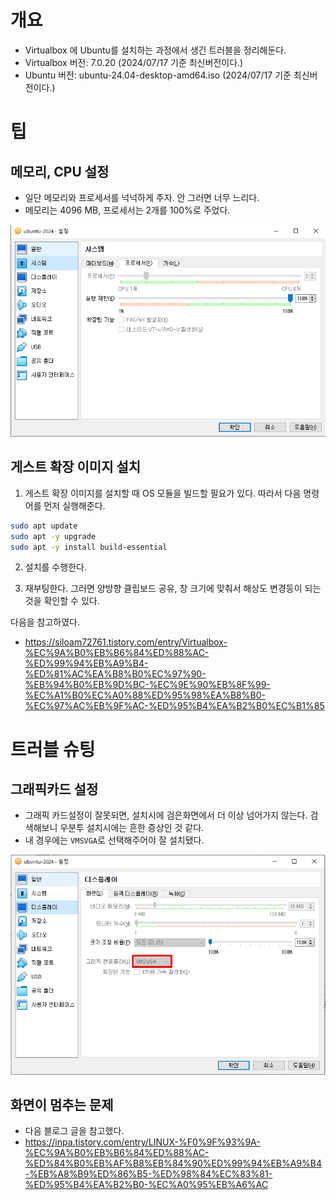 

# 개요
- Virtualbox 에 Ubuntu를 설치하는 과정에서 생긴 트러블을 정리해둔다. 
- Virtualbox 버전: 7.0.20 (2024/07/17 기준 최신버전이다.)
- Ubuntu 버전: ubuntu-24.04-desktop-amd64.iso (2024/07/17 기준 최신버전이다.)


# 팁
## 메모리, CPU 설정
- 일단 메모리와 프로세서를 넉넉하게 주자. 안 그러면 너무 느리다. 
- 메모리는 4096 MB, 프로세서는 2개를 100%로 주었다. 

![](/images/virtualbox-ubuntu-processor.png)

## 게스트 확장 이미지 설치
1. 게스트 확장 이미지를 설치할 때 OS 모듈을 빌드할 필요가 있다. 따라서 다음 명령어를 먼저 실행해준다. 

```sh
sudo apt update
sudo apt -y upgrade
sudo apt -y install build-essential
```

2. 설치를 수행한다. 


3. 재부팅한다. 그러면 양방향 클립보드 공유, 창 크기에 맞춰서 해상도 변경등이 되는 것을 확인할 수 있다. 

다음을 참고하였다. 
- https://siloam72761.tistory.com/entry/Virtualbox-%EC%9A%B0%EB%B6%84%ED%88%AC-%ED%99%94%EB%A9%B4-%ED%81%AC%EA%B8%B0%EC%97%90-%EB%94%B0%EB%9D%BC-%EC%9E%90%EB%8F%99-%EC%A1%B0%EC%A0%88%ED%95%98%EA%B8%B0-%EC%97%AC%EB%9F%AC-%ED%95%B4%EA%B2%B0%EC%B1%85

# 트러블 슈팅
## 그래픽카드 설정
- 그래픽 카드설정이 잘못되면, 설치시에 검은화면에서 더 이상 넘어가지 않는다. 검색해보니 우분투 설치시에는 흔한 증상인 것 같다. 
- 내 경우에는 `VMSVGA`로 선택해주어야 잘 설치됐다.  

![](/images/virtualbox-ubuntu-graphic.png)


## 화면이 멈추는 문제
- 다음 블로그 글을 참고했다. 
- https://inpa.tistory.com/entry/LINUX-%F0%9F%93%9A-%EC%9A%B0%EB%B6%84%ED%88%AC-%ED%84%B0%EB%AF%B8%EB%84%90%ED%99%94%EB%A9%B4-%EB%A8%B9%ED%86%B5-%ED%98%84%EC%83%81-%ED%95%B4%EA%B2%B0-%EC%A0%95%EB%A6%AC



